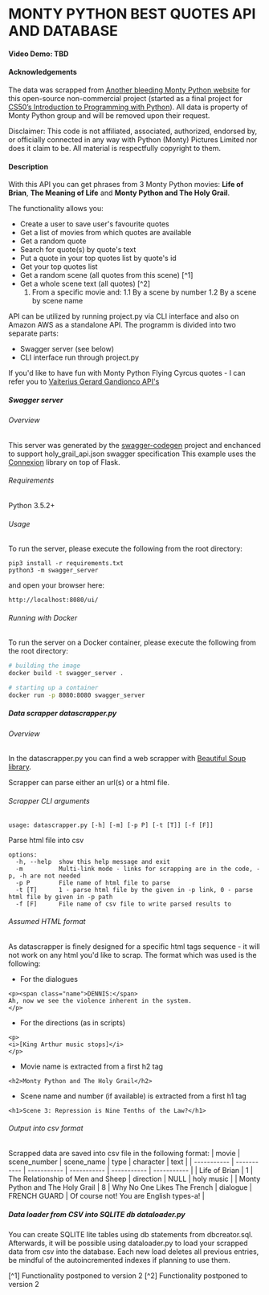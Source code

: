 # MONTY PYTHON BEST QUOTES API AND DATABASE

#### Video Demo:  TBD <URL HERE>

#### Acknowledgements
The data was scrapped from [Another bleeding Monty Python website](http://montypython.50webs.com/) for this open-source non-commercial project (started as a final project for [CS50’s Introduction to Programming with Python](https://cs50.harvard.edu/python/2022/project/)). All data is property of Monty Python group and will be removed upon their request.

Disclaimer: This code is not affiliated, associated, authorized, endorsed by, or officially connected in any way with Python (Monty) Pictures Limited nor does it claim to be. All material is respectfully copyright to them.

#### Description
With this API you can get phrases from 3 Monty Python movies: **Life of Brian**, **The Meaning of Life** and **Monty Python and The Holy Grail**.

The functionality allows you:
* Create a user to save user's favourite quotes
* Get a list of movies from which quotes are available
* Get a random quote
* Search for quote(s) by quote's text
* Put a quote in your top quotes list by quote's id
* Get your top quotes list
* Get a random scene (all quotes from this scene) [^1]
* Get a whole scene text (all quotes) [^2]
    1. From a specific movie and:
        1.1 By a scene by number
        1.2 By a scene by scene name

API can be utilized by running project.py via CLI interface and also on Amazon AWS as a standalone API.
The programm is divided into two separate parts:
* Swagger server (see below)
* CLI interface run through project.py

If you'd like to have fun with Monty Python Flying Cyrcus quotes - I can refer you to [Vaiterius
Gerard Gandionco API's](https://github.com/Vaiterius/Monty-Pythons-Flying-API/blob/main/README.md)

##### Swagger server

###### Overview
This server was generated by the [swagger-codegen](https://github.com/swagger-api/swagger-codegen) project and enchanced to support holy_grail_api.json swagger specification
This example uses the [Connexion](https://github.com/zalando/connexion) library on top of Flask.

###### Requirements
Python 3.5.2+

###### Usage
To run the server, please execute the following from the root directory:

```
pip3 install -r requirements.txt
python3 -m swagger_server
```

and open your browser here:

```
http://localhost:8080/ui/
```
###### Running with Docker

To run the server on a Docker container, please execute the following from the root directory:

```bash
# building the image
docker build -t swagger_server .

# starting up a container
docker run -p 8080:8080 swagger_server
```

##### Data scrapper datascrapper.py

###### Overview
In the datascrapper.py you can find a web scrapper with [Beautiful Soup library](https://www.crummy.com/software/BeautifulSoup/bs4/doc/#).

Scrapper can parse either an url(s) or a html file.

###### Scrapper CLI arguments
```
usage: datascrapper.py [-h] [-m] [-p P] [-t [T]] [-f [F]]
```
Parse html file into csv
```
options:
  -h, --help  show this help message and exit
  -m          Multi-link mode - links for scrapping are in the code, -p, -h are not needed
  -p P        File name of html file to parse
  -t [T]      1 - parse html file by the given in -p link, 0 - parse html file by given in -p path
  -f [F]      File name of csv file to write parsed results to
```

###### Assumed HTML format

As datascrapper is finely designed for a specific html tags sequence - it will not work on any html you'd like to scrap.
The format which was used is the following:

* For the dialogues
```
<p><span class="name">DENNIS:</span>
Ah, now we see the violence inherent in the system.
</p>
```
* For the directions (as in scripts)
```
<p>
<i>[King Arthur music stops]</i>
</p>
```
* Movie name is extracted from a first h2 tag
```
<h2>Monty Python and The Holy Grail</h2>
```
* Scene name and number (if available) is extracted from a first h1 tag
```
<h1>Scene 3: Repression is Nine Tenths of the Law?</h1>
```

###### Output into csv format

Scrapped data are saved into csv file in the following format:
| movie | scene_number | scene_name | type | character | text |
| ----------- | ----------- | ----------- | ----------- | ----------- | ----------- |
| Life of Brian | 1 | The Relationship of Men and Sheep | direction | NULL | holy music |
| Monty Python and The Holy Grail | 8 | Why No One Likes The French | dialogue | FRENCH GUARD | Of course not! You are English types-a! |

##### Data loader from CSV into SQLITE db dataloader.py

You can create SQLITE lite tables using db statements from dbcreator.sql. Afterwards, it will be possible using dataloader.py to load your scrapped data from csv into the database. Each new load deletes all previous entries, be mindful of the autoincremented indexes if planning to use them.

[^1] Functionality postponed to version 2
[^2] Functionality postponed to version 2